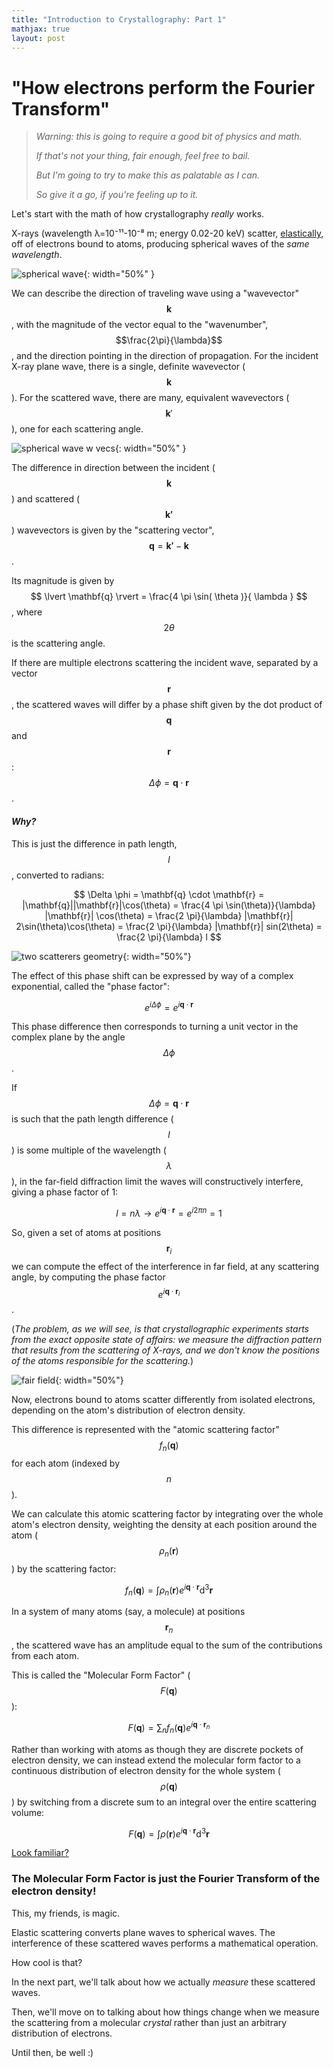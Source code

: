 ```yaml
---
title: "Introduction to Crystallography: Part 1"
mathjax: true
layout: post
---
```


# "How electrons perform the Fourier Transform"

> *Warning: this is going to require a good bit of physics and math.* 
>
> *If that's not your thing, fair enough, feel free to bail.*
>
> *But I'm going to try to make this as palatable as I can.* 
>
> *So give it a go, if you're feeling up to it.*

Let's start with the math of how crystallography *really* works.

X-rays (wavelength λ=10⁻¹¹-10⁻⁸ m; energy 0.02-20 keV) scatter, [elastically](https://en.wikipedia.org/wiki/Thomson_scattering), off of electrons bound to atoms, producing spherical waves of the *same wavelength*.

![spherical wave](/blog/assets/images/spherical_wave.jpeg){: width="50%" }

We can describe the direction of traveling wave using a "wavevector" $$\mathbf{k}$$, with the magnitude of the vector equal to the "wavenumber", $$\frac{2\pi}{\lambda}$$, and the direction pointing in the direction of propagation. For the incident X-ray plane wave, there is a single, definite wavevector ($$\mathbf{k}$$). For the scattered wave, there are many, equivalent wavevectors ($$\mathbf{k}'$$), one for each scattering angle.  

![spherical wave w vecs](/blog/assets/images/spherical_wave_w_vecs.jpeg){: width="50%" }

The difference in direction between the incident ($$\mathbf{k}$$) and scattered ($$\mathbf{k'}$$) wavevectors is given by the "scattering vector", $$\mathbf{q} = \mathbf{k'} - \mathbf{k}$$.

Its magnitude is given by $$ \lvert \mathbf{q} \rvert = \frac{4 \pi \sin( \theta )}{ \lambda } $$, where $$ 2 \theta $$ is the scattering angle. 

If there are multiple electrons scattering the incident wave, separated by a vector $$\mathbf{r}$$, the scattered waves will differ by a phase shift given by the dot product of $$\mathbf{q}$$ and $$\mathbf{r}$$: $$ \Delta \phi = \mathbf{q} \cdot \mathbf{r} $$. 

<!--more-->

#### *Why?*

This is just the difference in path length, $$l$$, converted to radians:

$$ \Delta \phi = \mathbf{q} \cdot \mathbf{r} = |\mathbf{q}||\mathbf{r}|\cos(\theta) = \frac{4 \pi \sin(\theta)}{\lambda} |\mathbf{r}| \cos(\theta) = \frac{2 \pi}{\lambda} |\mathbf{r}| 2\sin(\theta)\cos(\theta) = \frac{2 \pi}{\lambda} |\mathbf{r}| sin(2\theta) = \frac{2 \pi}{\lambda} l $$

![two scatterers geometry](/blog/assets/images/two_scatterers_geometry.jpeg){: width="50%"}

The effect of this phase shift can be expressed by way of a complex exponential, called the "phase factor": 

$$ e^{i \Delta \phi} = e^{i \mathbf{q} \cdot \mathbf{r}} $$ 

This phase difference then corresponds to turning a unit vector in the complex plane by the angle $$\Delta\phi$$. 

If $$\Delta\phi = \mathbf{q}\cdot\mathbf{r}$$ is such that the path length difference ($$l$$) is some multiple of the wavelength ($$\lambda$$), in the far-field diffraction limit the waves will constructively interfere, giving a phase factor of 1:

$$ l = n \lambda \rightarrow e^{i \mathbf{q} \cdot \mathbf{r} } = e^{i 2 \pi n} = 1 $$

So, given a set of atoms at positions $$\mathbf{r}_{i}$$ we can compute the effect of the interference in far field, at any scattering angle, by computing the phase factor $$ e^{i \mathbf{q} \cdot \mathbf{r}_{i} } $$. 

(*The problem, as we will see, is that crystallographic experiments starts from the exact opposite state of affairs: we measure the diffraction pattern that results from the scattering of X-rays, and we don't know the positions of the atoms responsible for the scattering.*)

![fair field](/blog/assets/images/far_field.jpeg){: width="50%"}

Now, electrons bound to atoms scatter differently from isolated electrons, depending on the atom's distribution of electron density.

This difference is represented with the "atomic scattering factor" $$f_{n}(\mathbf{q})$$ for each atom (indexed by $$n$$). 

We can calculate this atomic scattering factor by integrating over the whole atom's electron density, weighting the density at each position around the atom ($$\rho_{n}(\mathbf{r})$$) by the scattering factor:

$$ f_{n}(\mathbf{q}) = \int \rho_{n}(\mathbf{r}) e^{i \mathbf{q} \cdot \mathbf{r}} \mathrm{d}^{3} \mathbf{r} $$

In a system of many atoms (say, a molecule) at positions $$\mathbf{r}_{n}$$, the scattered wave has an amplitude equal to the sum of the contributions from each atom. 

This is called the "Molecular Form Factor" ($$F(\mathbf{q})$$):

$$ F(\mathbf{q}) = \sum_{n} f_{n}(\mathbf{q}) e^{i\mathbf{q}\cdot\mathbf{r}_{n}} $$

Rather than working with atoms as though they are discrete pockets of electron density, we can instead extend the molecular form factor to a continuous distribution of electron density for the whole system ($$\rho(\mathbf{q})$$) by switching from a discrete sum to an integral over the entire scattering volume:

$$ F(\mathbf{q}) = \int \rho(\mathbf{r}) e^{i\mathbf{q}\cdot\mathbf{r}} \mathrm{d}^{3}\mathbf{r} $$

[Look familiar?](https://en.wikipedia.org/wiki/Fourier_transform#Definition)

### The Molecular Form Factor is just the Fourier Transform of the electron density!

This, my friends, is magic.

Elastic scattering converts plane waves to spherical waves. The interference of these scattered waves performs a mathematical operation.

How cool is that?

In the next part, we'll talk about how we actually *measure* these scattered waves. 

Then, we'll move on to talking about how things change when we measure the scattering from a molecular *crystal* rather than just an arbitrary distribution of electrons.

Until then, be well :)
